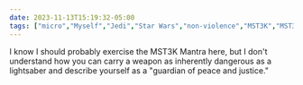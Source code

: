 ```yaml
---
date: 2023-11-13T15:19:32-05:00
tags: ["micro","Myself","Jedi","Star Wars","non-violence","MST3K","MST3K Mantra"]
---
```

I know I should probably exercise the MST3K Mantra here, but I don't understand how you can carry a weapon as inherently dangerous as a lightsaber and describe yourself as a "guardian of peace and justice."